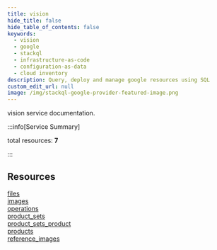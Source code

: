 ```yaml
---
title: vision
hide_title: false
hide_table_of_contents: false
keywords:
  - vision
  - google
  - stackql
  - infrastructure-as-code
  - configuration-as-data
  - cloud inventory
description: Query, deploy and manage google resources using SQL
custom_edit_url: null
image: /img/stackql-google-provider-featured-image.png
---
```


vision service documentation.

:::info[Service Summary]

total resources: __7__  

:::

## Resources
<div class="row">
<div class="providerDocColumn">
<a href="/services/vision/files/">files</a><br />
<a href="/services/vision/images/">images</a><br />
<a href="/services/vision/operations/">operations</a><br />
<a href="/services/vision/product_sets/">product_sets</a>
</div>
<div class="providerDocColumn">
<a href="/services/vision/product_sets_product/">product_sets_product</a><br />
<a href="/services/vision/products/">products</a><br />
<a href="/services/vision/reference_images/">reference_images</a>
</div>
</div>